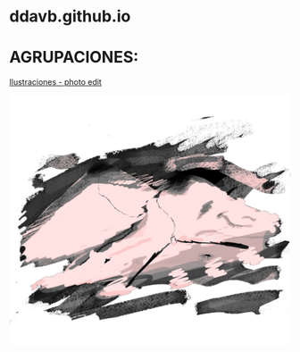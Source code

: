 # ddavb.github.io

# AGRUPACIONES:


<!-- [User1-archivo-sueños](/historias/User1/-All_U1-As.md) -->

<!-- [User2](/historias/User2/-All_U2-As.md) -->

[Ilustraciones - photo edit](/ilustraciones.md)

![melt my brain](https://raw.githubusercontent.com/ddavb/ddavb.github.io/master/_images/7AA.png)
